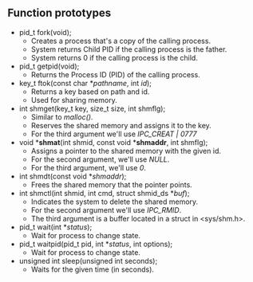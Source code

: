 ## Function prototypes

* pid_t fork(void);
  * Creates a process that's a copy of the calling process.
  * System returns Child PID if the calling process is the father.
  * System returns 0 if the calling process is the child.
* pid_t getpid(void);
  * Returns the Process ID (PID) of the calling process.
* key_t ftok(const char **pathname*, int *id*);
  * Returns a key based on path and id.
  * Used for sharing memory.
* int shmget(key_t key, size_t size, int shmflg);
  * Similar to *malloc()*.
  * Reserves the shared memory and assigns it to the key.
  * For the third argument we'll use *IPC_CREAT | 0777*
* void ***shmat**(int shmid, const void ***shmaddr**, int shmflg);
  * Assigns a pointer to the shared memory with the given id.
  * For the second argument, we'll use *NULL*.
  * For the third argument, we'll use *0*.
* int shmdt(const void **shmaddr*);
  * Frees the shared memory that the pointer points.
* int shmctl(int shmid, int cmd, struct shmid_ds **buf*);
  * Indicates the system to delete the shared memory.
  * For the second argument we'll use *IPC_RMID*.
  * The third argument is a buffer located in a struct in <sys/shm.h>.
* pid_t wait(int **status*);
  * Wait for process to change state.
* pid_t waitpid(pid_t pid, int **status*, int options);
  * Wait for process to change state.
* unsigned int sleep(unsigned int seconds);
  * Waits for the given time (in seconds).
